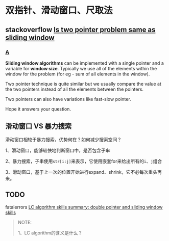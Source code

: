 # 双指针、滑动窗口、尺取法

## stackoverflow [Is two pointer problem same as sliding window](https://stackoverflow.com/questions/64078162/is-two-pointer-problem-same-as-sliding-window)



### [A](https://stackoverflow.com/a/64078338)

**Sliding window algorithms** can be implemented with a single pointer and a variable for **window size**. Typically we use all of the elements within the window for the problem (for eg - sum of all elements in the window).

Two pointer technique is quite similar but we usually compare the value at the two pointers instead of all the elements between the pointers.

Two pointers can also have variations like fast-slow pointer.

Hope it answers your question.

## 滑动窗口 VS 暴力搜索

滑动窗口相较于暴力搜索，优势何在？如何减少搜索空间？

1、滑动窗口，能够较快地判断窗口中，是否包含子串

2、暴力搜索，子串使用`str[i:j]`来表示，它使用嵌套for来给出所有的`i`、`j`组合

3、滑动窗口，基于上一次的位置开始进行expand、shrink，它不必每次重头再来。



## TODO

fatalerrors [LC algorithm skills summary: double pointer and sliding window skills](https://www.fatalerrors.org/a/lc-algorithm-skills-summary-double-pointer-and-sliding-window-skills.html)

> NOTE: 
>
> 1、LC algorithm的含义是什么？
